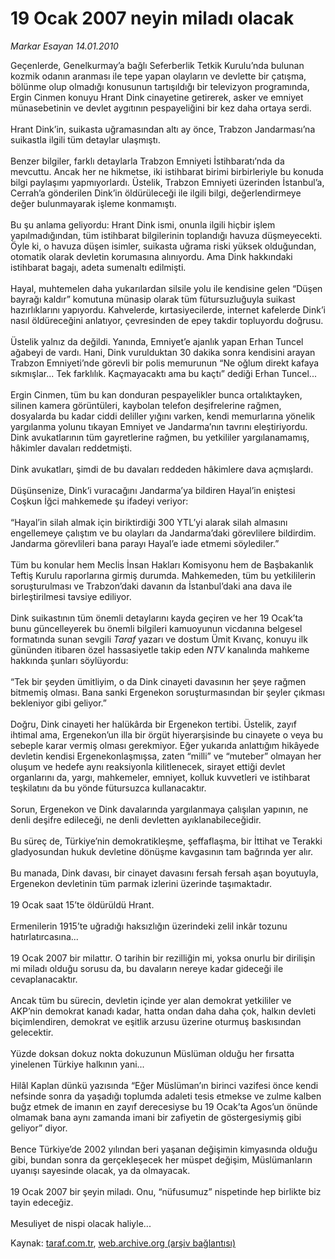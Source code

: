 # 19 Ocak 2007 neyin miladı olacak

*Markar Esayan 14.01.2010*

<div class="yazi">Geçenlerde, Genelkurmay’a bağlı Seferberlik Tetkik Kurulu’nda bulunan kozmik odanın aranması ile tepe yapan olayların ve devlette bir çatışma, bölünme olup olmadığı konusunun tartışıldığı bir televizyon programında, Ergin Cinmen konuyu Hrant Dink cinayetine getirerek, asker ve emniyet münasebetinin ve devlet aygıtının pespayeliğini bir kez daha ortaya serdi. <br/><br/>Hrant Dink’in, suikasta uğramasından altı ay önce, Trabzon Jandarması’na suikastla ilgili tüm detaylar ulaşmıştı. <br/><br/>Benzer bilgiler, farklı detaylarla Trabzon Emniyeti İstihbaratı’nda da mevcuttu. Ancak her ne hikmetse, iki istihbarat birimi birbirleriyle bu konuda bilgi paylaşımı yapmıyorlardı. Üstelik, Trabzon Emniyeti üzerinden İstanbul’a, Cerrah’a gönderilen Dink’in öldürüleceği ile ilgili bilgi, değerlendirmeye değer bulunmayarak işleme konmamıştı. <br/><br/>Bu şu anlama geliyordu: Hrant Dink ismi, onunla ilgili hiçbir işlem yapılmadığından, tüm istihbarat bilgilerinin toplandığı havuza düşmeyecekti. Öyle ki, o havuza düşen isimler, suikasta uğrama riski yüksek olduğundan, otomatik olarak devletin korumasına alınıyordu. Ama Dink hakkındaki istihbarat bagajı, adeta sumenaltı edilmişti. <br/><br/>Hayal, muhtemelen daha yukarılardan silsile yolu ile kendisine gelen “Düşen bayrağı kaldır” komutuna münasip olarak tüm fütursuzluğuyla suikast hazırlıklarını yapıyordu. Kahvelerde, kırtasiyecilerde, internet kafelerde Dink’i nasıl öldüreceğini anlatıyor, çevresinden de epey takdir topluyordu doğrusu. <br/><br/>Üstelik yalnız da değildi. Yanında, Emniyet’e ajanlık yapan Erhan Tuncel ağabeyi de vardı. Hani, Dink vurulduktan 30 dakika sonra kendisini arayan Trabzon Emniyeti’nde görevli bir polis memurunun “Ne oğlum direkt kafaya sıkmışlar... Tek farklılık. Kaçmayacaktı ama bu kaçtı” dediği Erhan Tuncel... <br/><br/>Ergin Cinmen, tüm bu kan donduran pespayelikler bunca ortalıktayken, silinen kamera görüntüleri, kaybolan telefon deşifrelerine rağmen, dosyalarda bu kadar ciddi deliller yığını varken, kendi memurlarına yönelik yargılanma yolunu tıkayan Emniyet ve Jandarma’nın tavrını eleştiriyordu. Dink avukatlarının tüm gayretlerine rağmen, bu yetkililer yargılanamamış, hâkimler davaları reddetmişti. <br/><br/>Dink avukatları, şimdi de bu davaları reddeden hâkimlere dava açmışlardı. <br/><br/>Düşünsenize, Dink’i vuracağını Jandarma’ya bildiren Hayal’in eniştesi Coşkun İğci mahkemede şu ifadeyi veriyor: <br/><br/>“Hayal’in silah almak için biriktirdiği 300 YTL’yi alarak silah almasını engellemeye çalıştım ve bu olayları da Jandarma’daki görevlilere bildirdim. Jandarma görevlileri bana parayı Hayal’e iade etmemi söylediler.” <br/><br/>Tüm bu konular hem Meclis İnsan Hakları Komisyonu hem de Başbakanlık Teftiş Kurulu raporlarına girmiş durumda. Mahkemeden, tüm bu yetkililerin soruşturulması ve Trabzon’daki davanın da İstanbul’daki ana dava ile birleştirilmesi tavsiye ediliyor. <br/><br/>Dink suikastının tüm önemli detaylarını kayda geçiren ve her 19 Ocak’ta bunu güncelleyerek bu önemli bilgileri kamuoyunun vicdanına belgesel formatında sunan sevgili <i>Taraf</i> yazarı ve dostum Ümit Kıvanç, konuyu ilk gününden itibaren özel hassasiyetle takip eden <i>NTV</i> kanalında mahkeme hakkında şunları söylüyordu: <br/><br/>“Tek bir şeyden ümitliyim, o da Dink cinayeti davasının her şeye rağmen bitmemiş olması. Bana sanki Ergenekon soruşturmasından bir şeyler çıkması bekleniyor gibi geliyor.” <br/><br/>Doğru, Dink cinayeti her halükârda bir Ergenekon tertibi. Üstelik, zayıf ihtimal ama, Ergenekon’un illa bir örgüt hiyerarşisinde bu cinayete o veya bu sebeple karar vermiş olması gerekmiyor. Eğer yukarıda anlattığım hikâyede devletin kendisi Ergenekonlaşmışsa, zaten “milli” ve “muteber” olmayan her oluşum ve hedefe aynı reaksiyonla kilitlenecek, sirayet ettiği devlet organlarını da, yargı, mahkemeler, emniyet, kolluk kuvvetleri ve istihbarat teşkilatını da bu yönde fütursuzca kullanacaktır. <br/><br/>Sorun, Ergenekon ve Dink davalarında yargılanmaya çalışılan yapının, ne denli deşifre edileceği, ne denli devletten ayıklanabileceğidir. <br/><br/>Bu süreç de, Türkiye’nin demokratikleşme, şeffaflaşma, bir İttihat ve Terakki gladyosundan hukuk devletine dönüşme kavgasının tam bağrında yer alır. <br/><br/>Bu manada, Dink davası, bir cinayet davasını fersah fersah aşan boyutuyla, Ergenekon devletinin tüm parmak izlerini üzerinde taşımaktadır. <br/><br/>19 Ocak saat 15’te öldürüldü Hrant. <br/><br/>Ermenilerin 1915’te uğradığı haksızlığın üzerindeki zelil inkâr tozunu hatırlatırcasına... <br/><br/>19 Ocak 2007 bir milattır. O tarihin bir rezilliğin mi, yoksa onurlu bir dirilişin mi miladı olduğu sorusu da, bu davaların nereye kadar gideceği ile cevaplanacaktır. <br/><br/>Ancak tüm bu sürecin, devletin içinde yer alan demokrat yetkililer ve AKP’nin demokrat kanadı kadar, hatta ondan daha daha çok, halkın devleti biçimlendiren, demokrat ve eşitlik arzusu üzerine oturmuş baskısından gelecektir. <br/><br/>Yüzde doksan dokuz nokta dokuzunun Müslüman olduğu her fırsatta yinelenen Türkiye halkının yani... <br/><br/>Hilâl Kaplan dünkü yazısında “Eğer Müslüman’ın birinci vazifesi önce kendi nefsinde sonra da yaşadığı toplumda adaleti tesis etmekse ve zulme kalben buğz etmek de imanın en zayıf derecesiyse bu 19 Ocak’ta Agos’un önünde olmamak bana aynı zamanda imani bir zafiyetin de göstergesiymiş gibi geliyor” diyor. <br/><br/>Bence Türkiye’de 2002 yılından beri yaşanan değişimin kimyasında olduğu gibi, bundan sonra da gerçekleşecek her müspet değişim, Müslümanların uyanışı sayesinde olacak, ya da olmayacak. <br/><br/>19 Ocak 2007 bir şeyin miladı. Onu, “nüfusumuz” nispetinde hep birlikte biz tayin edeceğiz. <br/><br/>Mesuliyet de nispi olacak haliyle...
              </div>

Kaynak: [taraf.com.tr](http://taraf.com.tr:80/makale/9498.htm), [web.archive.org (arşiv bağlantısı)](http://web.archive.org/web/20100326044131/http://taraf.com.tr:80/makale/9498.htm)
